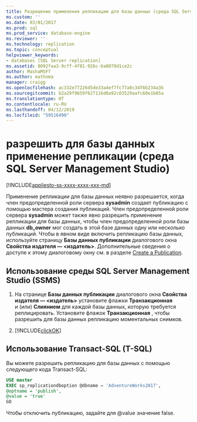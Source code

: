 ```yaml
---
title: Разрешение применения репликации для базы данных (среда SQL Server Management Studio) | Документация Майкрософт
ms.custom: ''
ms.date: 03/01/2017
ms.prod: sql
ms.prod_service: database-engine
ms.reviewer: ''
ms.technology: replication
ms.topic: conceptual
helpviewer_keywords:
- databases [SQL Server replication]
ms.assetid: 8092faa3-9cff-4f81-926c-6a0070d1ce2c
author: MashaMSFT
ms.author: mathoma
manager: craigg
ms.openlocfilehash: ac332e77226d5de33a4ef7fc77a0c34f6b234a3b
ms.sourcegitcommit: b2a29f9659f627116d0a92c03529aafc60e1b85a
ms.translationtype: HT
ms.contentlocale: ru-RU
ms.lasthandoff: 04/12/2019
ms.locfileid: "59516490"
---
```

# <a name="enable-a-database-for-replication-sql-server-management-studio"></a>разрешить для базы данных применение репликации (среда SQL Server Management Studio)
[!INCLUDE[appliesto-ss-xxxx-xxxx-xxx-md](../../includes/appliesto-ss-xxxx-xxxx-xxx-md.md)]
  
Применение репликации для базы данных неявно разрешается, когда член предопределенной роли сервера **sysadmin** создает публикацию с помощью мастера создания публикаций. Член предопределенной роли сервера **sysadmin** может также явно разрешить применение репликации для базы данных, чтобы член предопределенной роли базы данных **db_owner** мог создать в этой базе данных одну или несколько публикаций. Чтобы в явном виде включить репликацию базы данных, используйте страницу **Базы данных публикации** диалогового окна **Свойства издателя — \<издатель>**. Дополнительные сведения о доступе к этому диалоговому окну см. в разделе [Create a Publication](../../relational-databases/replication/publish/create-a-publication.md).  
  
## <a name="using-sql-server-management-studio-ssms"></a>Использование среды SQL Server Management Studio (SSMS)
  
1.  На странице **Базы данных публикации** диалогового окна **Свойства издателя — \<издатель>** установите флажки **Транзакционная** и (или) **Слиянием** для каждой базы данных, которую требуется реплицировать. Установите флажок **Транзакционная** , чтобы разрешить для базы данных репликацию моментальных снимков.  
  
2.  [!INCLUDE[clickOK](../../includes/clickok-md.md)]  
  
  
## <a name="using-transact-sql-t-sql"></a>Использование Transact-SQL (T-SQL)
Вы можете разрешить репликацию для базы данных с помощью следующего кода Transact-SQL: 

```sql
USE master
EXEC sp_replicationdboption @dbname = 'AdventureWorks2017',
@optname = 'publish',
@value = 'true'
GO
```

Чтобы отключить публикацию, задайте для @value значение false. 
